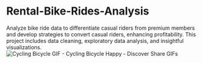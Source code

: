 # Rental-Bike-Rides-Analysis
Analyze bike ride data to differentiate casual riders from premium members and develop strategies to convert casual riders, enhancing profitability. This project includes data cleaning, exploratory data analysis, and insightful visualizations.
![Cycling Bicycle GIF - Cycling Bicycle Happy - Discover   Share GIFs](https://github.com/user-attachments/assets/2199d709-9fb2-45ad-8ad5-e0833a5cb5e9)
